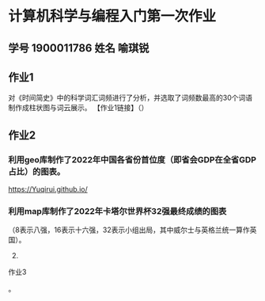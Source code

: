 # 计算机科学与编程入门第一次作业
## 学号 1900011786  姓名 喻琪锐  


## 作业1
对《时间简史》中的科学词汇词频进行了分析，并选取了词频数最高的30个词语制作成柱状图与词云展示。
【作业1链接】（）


## 作业2
### 利用geo库制作了2022年中国各省份首位度（即省会GDP在全省GDP占比）的图表。
https://Yuqirui.github.io/

### 利用map库制作了2022年卡塔尔世界杯32强最终成绩的图表

（8表示八强，16表示十六强，32表示小组出局，其中威尔士与英格兰统一算作英国）。

2.


作业3

。
